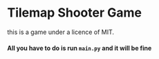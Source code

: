 # Tilemap Shooter Game

this is a game under a licence of MIT.

#### All you have to do is run ```main.py``` and it will be fine

